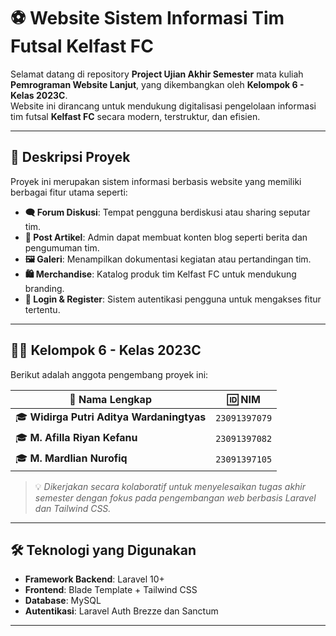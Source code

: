 # ⚽ Website Sistem Informasi Tim Futsal Kelfast FC

Selamat datang di repository **Project Ujian Akhir Semester** mata kuliah **Pemrograman Website Lanjut**, yang dikembangkan oleh **Kelompok 6 - Kelas 2023C**.  
Website ini dirancang untuk mendukung digitalisasi pengelolaan informasi tim futsal **Kelfast FC** secara modern, terstruktur, dan efisien.

---

## 🧠 Deskripsi Proyek

Proyek ini merupakan sistem informasi berbasis website yang memiliki berbagai fitur utama seperti:

- **🗨️ Forum Diskusi**: Tempat pengguna berdiskusi atau sharing seputar tim.
- **📝 Post Artikel**: Admin dapat membuat konten blog seperti berita dan pengumuman tim.
- **🖼️ Galeri**: Menampilkan dokumentasi kegiatan atau pertandingan tim.
- **🛍️ Merchandise**: Katalog produk tim Kelfast FC untuk mendukung branding.
- **🔐 Login & Register**: Sistem autentikasi pengguna untuk mengakses fitur tertentu.

---

## 👨‍💻 Kelompok 6 - Kelas 2023C

Berikut adalah anggota pengembang proyek ini:

| 🧑 Nama Lengkap                                | 🆔 NIM           |
|------------------------------------------------|------------------|
| 🎓 **Widirga Putri Aditya Wardaningtyas**      | `23091397079`    |
| 🎓 **M. Afilla Riyan Kefanu**                  | `23091397082`    |
| 🎓 **M. Mardlian Nurofiq**                     | `23091397105`    |

> 💡 *Dikerjakan secara kolaboratif untuk menyelesaikan tugas akhir semester dengan fokus pada pengembangan web berbasis Laravel dan Tailwind CSS.*

---

## 🛠️ Teknologi yang Digunakan

- **Framework Backend**: Laravel 10+
- **Frontend**: Blade Template + Tailwind CSS
- **Database**: MySQL
- **Autentikasi**: Laravel Auth Brezze dan Sanctum

---
